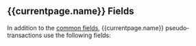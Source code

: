## {{currentpage.name}} Fields

In addition to the [common fields](pseudo-transaction-types.html), {{currentpage.name}} pseudo-transactions use the following fields:
